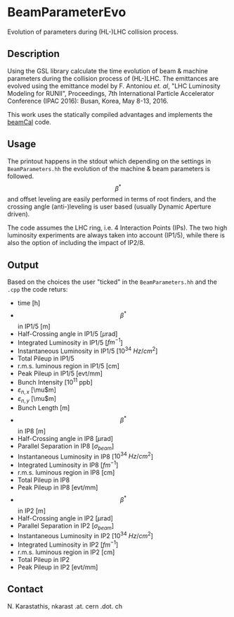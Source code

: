 # BeamParameterEvo
Evolution of parameters during (HL-)LHC collision process.

## Description
Using the GSL library calculate the time evolution of beam & machine parameters during the collision process of (HL-)LHC. The emittances are evolved using the emittance model by F. Antoniou *et. al*, "LHC Luminosity Modeling for RUNII", Proceedings, 7th International Particle Accelerator Conference (IPAC 2016): Busan, Korea, May 8-13, 2016.

This work uses the statically compiled advantages and implements the [beamCal](http://www.github.com/nkarast/beamCal) code.

## Usage

The printout happens in the stdout which depending on the settings in `BeamParameters.hh` the evolution of the machine & beam parameters is followed.
$$\beta^*$$ and offset leveling are easily performed in terms of root finders, and the crossing angle (anti-)leveling is user based (usually Dynamic Aperture driven).

The code assumes the LHC ring, i.e. 4 Interaction Points (IPs). The two high luminosity experiments are always taken into account (IP1/5), while there is also the option of including the impact of IP2/8.

## Output

Based on the choices the user "ticked" in the `BeamParameters.hh` and the `.cpp` the code returs:
- time [h]
- $$\beta^*$$ in IP1/5 [m]
- Half-Crossing angle in IP1/5 [$\mu$rad]
- Integrated Luminosity in IP1/5 [$fm^{-1}$]
- Instantaneous Luminosity in IP1/5 [$10^{34}$ $Hz/cm^{2}$]
- Total Pileup in IP1/5
- r.m.s. luminous region in IP1/5 [cm]
- Peak Pileup in IP1/5 [evt/mm]
- Bunch Intensity [$10^{11}$ ppb]
- $\varepsilon_{n,x}$ [\mu$m]
- $\varepsilon_{n,y}$ [\mu$m]
- Bunch Length [m]
- $$\beta^*$$ in IP8 [m]
- Half-Crossing angle in IP8 [$\mu$rad]
- Parallel Separation in IP8 [$\sigma_{beam}$]
- Instantaneous Luminosity in IP8 [$10^{34}$ $Hz/cm^{2}$]
- Integrated Luminosity in IP8 [$fm^{-1}$]
- r.m.s. luminous region in IP8 [cm]
- Total Pileup in IP8
- Peak Pileup in IP8 [evt/mm]
- $$\beta^*$$ in IP2 [m]
- Half-Crossing angle in IP2 [$\mu$rad]
- Parallel Separation in IP2 [$\sigma_{beam}$]
- Instantaneous Luminosity in IP2 [$10^{34}$ $Hz/cm^{2}$]
- Integrated Luminosity in IP2 [$fm^{-1}$]
- r.m.s. luminous region in IP2 [cm]
- Total Pileup in IP2
- Peak Pileup in IP2 [evt/mm]


## Contact
N. Karastathis, nkarast .at. cern .dot. ch

